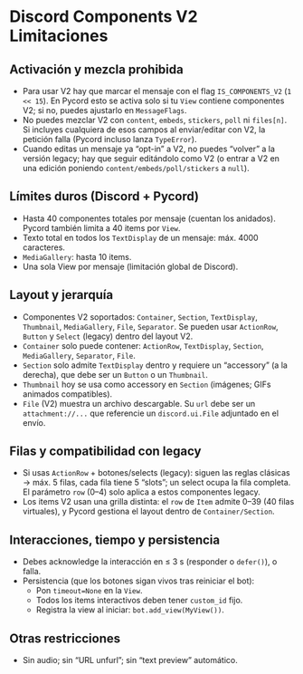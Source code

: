 # Discord Components V2 Limitaciones

## Activación y mezcla prohibida

- Para usar V2 hay que marcar el mensaje con el flag `IS_COMPONENTS_V2` (`1 << 15`). En Pycord esto se activa solo si tu `View` contiene componentes V2; si no, puedes ajustarlo en `MessageFlags`.
- No puedes mezclar V2 con `content`, `embeds`, `stickers`, `poll` ni `files[n]`. Si incluyes cualquiera de esos campos al enviar/editar con V2, la petición falla (Pycord incluso lanza `TypeError`).
- Cuando editas un mensaje ya “opt-in” a V2, no puedes “volver” a la versión legacy; hay que seguir editándolo como V2 (o entrar a V2 en una edición poniendo `content/embeds/poll/stickers` a `null`).

## Límites duros (Discord + Pycord)

- Hasta 40 componentes totales por mensaje (cuentan los anidados). Pycord también limita a 40 items por `View`.
- Texto total en todos los `TextDisplay` de un mensaje: máx. 4000 caracteres.
- `MediaGallery`: hasta 10 items.
- Una sola View por mensaje (limitación global de Discord).

## Layout y jerarquía

- Componentes V2 soportados: `Container`, `Section`, `TextDisplay`, `Thumbnail`, `MediaGallery`, `File`, `Separator`. Se pueden usar `ActionRow`, `Button` y `Select` (legacy) dentro del layout V2.
- `Container` solo puede contener: `ActionRow`, `TextDisplay`, `Section`, `MediaGallery`, `Separator`, `File`.
- `Section` solo admite `TextDisplay` dentro y requiere un “accessory” (a la derecha), que debe ser un `Button` o un `Thumbnail`.
- `Thumbnail` hoy se usa como accessory en `Section` (imágenes; GIFs animados compatibles).
- `File` (V2) muestra un archivo descargable. Su `url` debe ser un `attachment://...` que referencie un `discord.ui.File` adjuntado en el envío.

## Filas y compatibilidad con legacy

- Si usas `ActionRow` + botones/selects (legacy): siguen las reglas clásicas → máx. 5 filas, cada fila tiene 5 “slots”; un select ocupa la fila completa. El parámetro `row` (0–4) solo aplica a estos componentes legacy.
- Los items V2 usan una grilla distinta: el `row` de `Item` admite 0–39 (40 filas virtuales), y Pycord gestiona el layout dentro de `Container/Section`.

## Interacciones, tiempo y persistencia

- Debes acknowledge la interacción en ≤ 3 s (responder o `defer()`), o falla.
- Persistencia (que los botones sigan vivos tras reiniciar el bot):
  - Pon `timeout=None` en la `View`.
  - Todos los items interactivos deben tener `custom_id` fijo.
  - Registra la view al iniciar: `bot.add_view(MyView())`.

## Otras restricciones

- Sin audio; sin “URL unfurl”; sin “text preview” automático.

